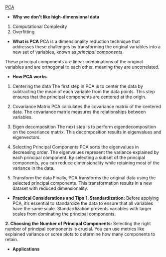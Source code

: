 [PCA](https://medium.com/@amulya_k/principal-component-analysis-pca-in-data-analysis-unveiling-the-power-of-dimensionality-065fb35a21e9)
- **Why we don't like high-dimensional data**
1. Computational Complexity
2. Overfitting

- **What is PCA**
PCA is a dimensionality reduction technique that addresses these challenges by transforming the original variables into a new set of variables, known as *principal components*.

These principal components are linear combinations of the original variables and are orthogonal to each other, meaning they are uncorrelated.

- **How PCA works**
1. Centering the data
The first step in PCA is to center the data by subtracting the mean of each variable from the data points. This step ensures that the principal components are centered at the origin.

2. Covariance Matrix
PCA calculates the covariance matrix of the centered data. The covariance matrix measures the relationships between variables.

3. Eigen decomposition
The next step is to perform eigendecomposition on the covariance matrix. This decomposition results in eigenvalues and eigenvectors.

4. Selecting Principal Components
PCA sorts the eigenvalues in decreasing order.
The eigenvalues represent the variance explained by each principal component.
By selecting a subset of the principal components, you can reduce dimensionality while retaining most of the variance in the data.

5. Transform the data
Finally, PCA transforms the original data using the selected principal components. This transformation results in a new dataset with reduced dimensionality.

- **Practical Considerations and Tips**
**1. Standardization:** Before applying PCA, it’s essential to standardize the data to ensure that all variables have the same scale. Standardization prevents variables with larger scales from dominating the principal components.

**2. Choosing the Number of Principal Components:** Selecting the right number of principal components is crucial. You can use metrics like explained variance or scree plots to determine how many components to retain.

- **Applications**